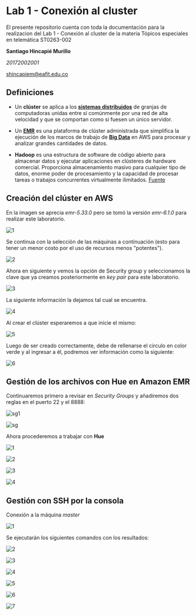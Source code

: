 # Lab 1 - Conexión al cluster
El presente repositorio cuenta con toda la documentación para la realizacion del Lab 1 - Conexión al cluster de la materia Tópicos especiales en telemática ST0263-002

**Santiago Hincapié Murillo**

*20172002001*

shincapiem@eafit.edu.co

## Definiciones
- Un **clúster** se aplica a los [**sistemas distribuidos**](https://es.wikipedia.org/wiki/Computaci%C3%B3n_distribuida) de granjas de computadoras unidas entre sí comúnmente por una red de alta velocidad y que se comportan como si fuesen un único servidor. 

- Un [**EMR**](https://docs.aws.amazon.com/es_es/emr/latest/ManagementGuide/emr-what-is-emr.html) es una plataforma de clúster administrada que simplifica la ejecución de los marcos de trabajo de [**Big Data**](https://www.powerdata.es/big-data#:~:text=Cuando%20hablamos%20de%20Big%20Data,convencionales%2C%20tales%20como%20bases%20de) en AWS para procesar y analizar grandes cantidades de datos. 

- **Hadoop** es una estructura de software de código abierto para almacenar datos y ejecutar aplicaciones en clústeres de hardware comercial. Proporciona almacenamiento masivo para cualquier tipo de datos, enorme poder de procesamiento y la capacidad de procesar tareas o trabajos concurrentes virtualmente ilimitados. [Fuente](https://www.sas.com/es_co/insights/big-data/hadoop.html#:~:text=Hadoop%20es%20una%20estructura%20de,o%20trabajos%20concurrentes%20virtualmente%20ilimitados.)


## Creación del clúster en AWS
En la imagen se aprecia *emr-5.33.0* pero se tomó la versión *emr-6.1.0* para realizar este laboratorio.

![1](https://github.com/AltoSolid/lab1-Telematica/blob/main/Img/Creacion-Cluster/uno.png)


Se continua con la selección de las máquinas a continuación (esto para tener un menor costo por el uso de recursos menos "potentes").

![2](https://github.com/AltoSolid/lab1-Telematica/blob/main/Img/Creacion-Cluster/dos.png)


Ahora en siguiente y vemos la opción de Security group y seleccionamos la clave que ya creamos posteriormente en *key pair* para este laboratorio.

![3](https://github.com/AltoSolid/lab1-Telematica/blob/main/Img/Creacion-Cluster/tres.png)


La siguiente información la dejamos tal cual se encuentra.

![4](https://github.com/AltoSolid/lab1-Telematica/blob/main/Img/Creacion-Cluster/cuatro.png)


Al crear el clúster esperaremos a que inicie el mismo:

![5](https://github.com/AltoSolid/lab1-Telematica/blob/main/Img/Creacion-Cluster/cinco.png)


Luego de ser creado correctamente, debe de rellenarse el circulo en color verde y al ingresar a él, podremos ver información como la siguiente: 

![6](https://github.com/AltoSolid/lab1-Telematica/blob/main/Img/Creacion-Cluster/cinco.png)


## Gestión de los archivos con Hue en Amazon EMR
Continuaremos primero a revisar en *Security Groups* y añadiremos dos reglas en el puerto 22 y el 8888:

![sg1](https://github.com/AltoSolid/lab1-Telematica/blob/main/Img/security-group1.png)

![sg](https://github.com/AltoSolid/lab1-Telematica/blob/main/Img/security-group.png)

Ahora procederemos a trabajar con **Hue**

![1](https://github.com/AltoSolid/lab1-Telematica/blob/main/Img/HUe/uno.png)

![2](https://github.com/AltoSolid/lab1-Telematica/blob/main/Img/HUe/dos.png)

![3](https://github.com/AltoSolid/lab1-Telematica/blob/main/Img/HUe/tres.png)

![4](https://github.com/AltoSolid/lab1-Telematica/blob/main/Img/HUe/cuatro.png)


## Gestión con SSH por la consola
Conexión a la máquina *master*

![1](https://github.com/AltoSolid/lab1-Telematica/blob/main/Img/SSH/uno.png)

Se ejecutarán los siguientes comandos con los resultados:

![2](https://github.com/AltoSolid/lab1-Telematica/blob/main/Img/SSH/dos.png)

![3](https://github.com/AltoSolid/lab1-Telematica/blob/main/Img/SSH/tres.png)

![4](https://github.com/AltoSolid/lab1-Telematica/blob/main/Img/SSH/cuatro.png)

![5](https://github.com/AltoSolid/lab1-Telematica/blob/main/Img/SSH/cinco.png)

![6](https://github.com/AltoSolid/lab1-Telematica/blob/main/Img/SSH/seis.png)

![7](https://github.com/AltoSolid/lab1-Telematica/blob/main/Img/SSH/siete.png)
